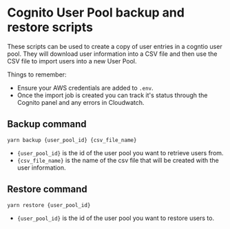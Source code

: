 # Cognito User Pool backup and restore scripts

These scripts can be used to create a copy of user entries in a cogntio user pool. They will download user information into a CSV file and then use the CSV file to import users into a new User Pool.

Things to remember:

- Ensure your AWS credentials are added to `.env`.
- Once the import job is created you can track it's status through the Cognito panel and any errors in Cloudwatch.

## Backup command

`yarn backup {user_pool_id} {csv_file_name}`

- `{user_pool_id}` is the id of the user pool you want to retrieve users from.
- `{csv_file_name}` is the name of the csv file that will be created with the user information.

## Restore command

`yarn restore {user_pool_id}`

- `{user_pool_id}` is the id of the user pool you want to restore users to.
